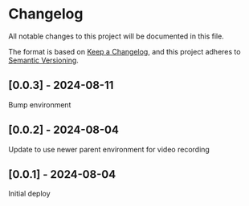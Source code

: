 # Changelog
All notable changes to this project will be documented in this file.

The format is based on [Keep a Changelog](https://keepachangelog.com/en/1.0.0/),
and this project adheres to [Semantic Versioning](https://semver.org/spec/v2.0.0.html).

## [0.0.3] - 2024-08-11
Bump environment

## [0.0.2] - 2024-08-04
Update to use newer parent environment for video recording

## [0.0.1] - 2024-08-04
Initial deploy
